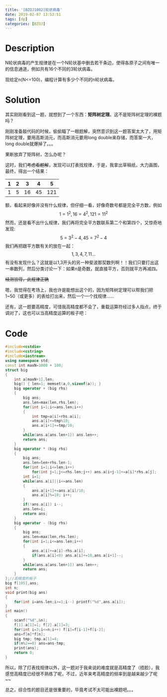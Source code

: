 ```yaml
---
title: '[BZOJ1002]轮状病毒'
date: 2019-02-07 13:53:51
tags: [dp]
categories: [BZOJ]
---
```


# Description

N轮状病毒的产生规律是在一个N轮状基中删去若干条边，使得各原子之间有唯一的信息通道，例如共有16个不同的3轮状病毒。

现给定n(N<=100)，编程计算有多少个不同的n轮状病毒。

<!--more-->

# Solution

其实刚刚看到这一题，就想到了一个东西：**矩阵树定理**。这不是矩阵树定理的裸题吗？

刚刚准备敲代码的时候，偷偷瞄了一眼题解，突然意识到这一题答案太大了，用矩阵树定理，要用高斯消元，而高斯消元要用long double来存储，而答案一大，long double就爆掉了。。。

果断放弃了矩阵树，怎么办呢？

这时，我们~~考虑看题解~~，发现可以打表找规律，于是，我拿出草稿纸，大力画图，最终，得出一个结果：

|  1   |  2   |  3   |  4   |  5   |
| :--: | :--: | :--: | :--: | :--: |
|  1   |  5   |  16  |  45  | 121  |

额，看起来好像并没有什么规律，但仔细一看，好像奇数号都是完全平方数，例如
$$
1=1^2,16=4^2,121=11^2
$$
然而，还是看不出什么规律，我们再将完全平方数联系第二个和第四个，又惊奇地发现:
$$
5=3^2-4,45=7^2-4
$$
我们再把跟平方数有关的放在一起：
$$
1,3,4,7,11...
$$
有没有发现什么？这就是以1,3开头的另一种斐波那契数列啊！！我们只要打出这一串数列，然后分类讨论一下：如果n是奇数，就直接平方，否则就平方再减四。

~~经测验得，此规律正确~~

嗯，我觉得在考场上，我也许是能想出这个的，因为矩阵树定理可以帮我们把1~50（或更多）的表给打出来，然后一个一个找规律……

还有，这一题要高精度，可惜我高精度都不会了，重载运算符经过多人指点，终于调对了，这也可以当高精度运算的板子吧：

# Code

```c++
#include<cstdio>
#include<cstring>
#include<iostream>
using namespace std;
const int maxN=1000 + 100;
struct big
{
    int a[maxN+1],len;
    big() { len=1; memset(a,0,sizeof(a)); }
    big operator + (big rhs)
    {
        big ans;
        ans.len=max(len,rhs.len);
        for(int i=1;i<=ans.len;i++)
        {
            int tmp=a[i]+rhs.a[i];
            ans.a[i]+=tmp%10;
            ans.a[i+1]+=tmp/10;
        }
        while(ans.a[ans.len+1]) ans.len++;
        return ans;
    }
    big operator * (big rhs)
    {
        big ans;
        ans.len=len+rhs.len-1;
        for(int i=1;i<=len;i++)
            for(int j=1;j<=rhs.len;j++) ans.a[i+j-1]+=a[i]*rhs.a[j];
        int i=1;
        while(ans.a[i]||i<=ans.len)
        {
            ans.a[i+1]+=ans.a[i]/10;
            ans.a[i]%=10; i++;
        }
        if(!ans.a[i]) i--;
        ans.len=i;
        return ans;
    }
    big operator - (big rhs)
    {
        big ans;
        ans.len=max(len,rhs.len);
        for(int i=1;i<=ans.len;i++)
        {
            ans.a[i]+=a[i]-rhs.a[i];
            if(ans.a[i]<0) ans.a[i]+=10,ans.a[i+1]--;
        }
        while(ans.a[ans.len+1]) ans.len++;
        return ans;
    }
};//高精度的板子
big f[105],ans;
int n;
void print(big ans)
{
    for(int i=ans.len;i>=1;i--) printf("%d",ans.a[i]);
}
int main()
{
    scanf("%d",&n);
    f[1].a[1]=1; f[2].a[1]=3;
    for(int i=3;i<=n;i++) f[i]=f[i-1]+f[i-2];
    ans=f[n]*f[n];
    big tmp; tmp.a[1]=4;
    if(n%2==0) ans=ans-tmp;
    print(ans);
    return 0;
}
```

所以，除了打表找规律以外，这一题对于我来说的难度就是高精度了（捂脸），我感觉高精度已经很不熟练了呢，不过，近年来考高精度的频率到是越来越少了呢~~

总之，综合性的题目还是很重要的，毕竟考试不太可能出裸题吧。。。